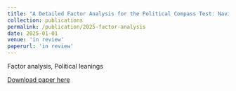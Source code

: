 ```yaml
---
title: "A Detailed Factor Analysis for the Political Compass Test: Navigating Ideologies of Large Language Models"
collection: publications
permalink: /publication/2025-factor-analysis
date: 2025-01-01
venue: 'in review'
paperurl: 'in review'
---
```

Factor analysis, Political leanings

[Download paper here](https://arxiv.org/pdf/2506.22493)
